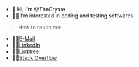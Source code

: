 - 👋 Hi, I’m @TheCryate
- 👨‍💻 I’m interested in coding and testing softwares

> How to reach me 
- 🐱‍💻[E-Mail](bathankota@hotmail.com)
- 🐱‍💻[LinkedIn](https://linkedin.com/in/cryate)
- 🐱‍💻[Linktree](https://linktr.ee/cryate)
- 🐱‍💻[Stack Overflow](https://stackoverflow.com/users/20669644/cryate)



<!---
- 📫 How to reach me 
TheCryate/TheCryate is a ✨ special ✨ repository because its `README.md` (this file) appears on your GitHub profile.
You can click the Preview link to take a look at your changes.


- 👋 Hi, I’m @TheCryate
- 👨‍💻 I’m interested in coding and testing softwares
>How to reach me 
- 🐱‍💻***E-mail:*** " bathankota@hotmail.com " [E-Mail](bathankota@hotmail.com)
- 🐱‍💻***LinkedIn:*** " https://linkedin.com/in/cryate " [LinkedIn](https://linkedin.com/in/cryate)
- 🐱‍💻***Linktree:*** " https://linktr.ee/cryate " [Linktree](https://linktr.ee/cryate)
- 🐱‍💻***Stack Overflow:*** " https://stackoverflow.com/users/20669644/cryate " [Stack Overflow](https://stackoverflow.com/users/20669644/cryate)
--->

